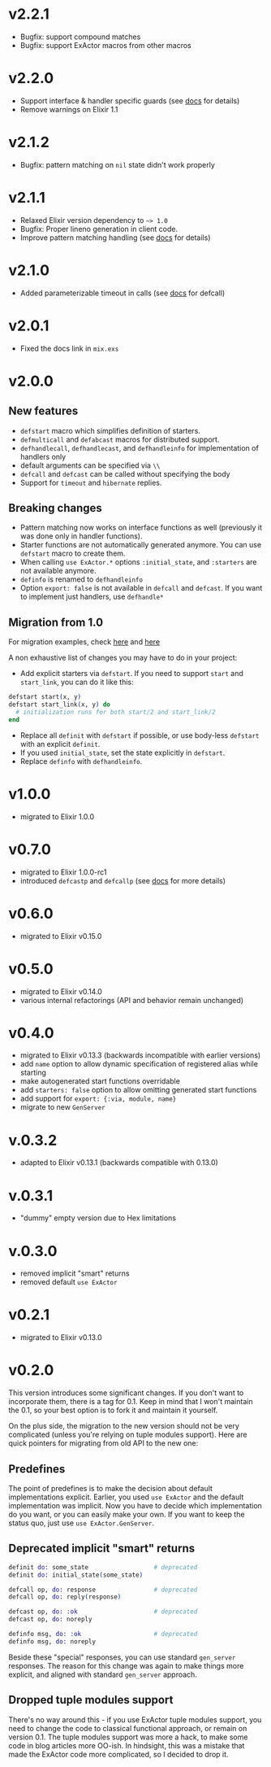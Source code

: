 # v2.2.1
- Bugfix: support compound matches
- Bugfix: support ExActor macros from other macros

# v2.2.0
- Support interface & handler specific guards (see [docs](http://hexdocs.pm/exactor/2.2.0/ExActor.Operations.html) for details)
- Remove warnings on Elixir 1.1

# v2.1.2
- Bugfix: pattern matching on `nil` state didn't work properly

# v2.1.1
- Relaxed Elixir version dependency to `~> 1.0`
- Bugfix: Proper lineno generation in client code.
- Improve pattern matching handling (see [docs](http://hexdocs.pm/exactor/2.1.1/ExActor.Operations.html#defcall/3) for details)

# v2.1.0
- Added parameterizable timeout in calls (see [docs](http://hexdocs.pm/exactor/2.1.0/ExActor.Operations.html#defcall/3) for defcall)

# v2.0.1
- Fixed the docs link in `mix.exs`

# v2.0.0

## New features
- `defstart` macro which simplifies definition of starters.
- `defmulticall` and `defabcast` macros for distributed support.
- `defhandlecall`, `defhandlecast`, and `defhandleinfo` for implementation of handlers only
- default arguments can be specified via `\\`
- `defcall` and `defcast` can be called without specifying the body
- Support for `timeout` and `hibernate` replies.

## Breaking changes
- Pattern matching now works on interface functions as well (previously it was done only in handler functions).
- Starter functions are not automatically generated anymore. You can use `defstart` macro to create them.
- When calling `use ExActor.*` options `:initial_state`, and `:starters` are not available anymore.
- `definfo` is renamed to `defhandleinfo`
- Option `export: false` is not available in `defcall` and `defcast`. If you want to implement just handlers, use `defhandle*`

## Migration from 1.0

For migration examples, check [here](https://github.com/sasa1977/con_cache/commit/2ef8151d43dc9c4816814ffa6c4135ff453c59e1) and [here](https://github.com/sasa1977/workex/commit/7f32aad492b25d89d1f5c2f285c624f16a02022e)

A non exhaustive list of changes you may have to do in your project:

- Add explicit starters via `defstart`. If you need to support `start` and `start_link`, you can do it like this:

```elixir
defstart start(x, y)
defstart start_link(x, y) do
  # initialization runs for both start/2 and start_link/2
end
```

- Replace all `definit` with `defstart` if possible, or use body-less `defstart` with an explicit `definit`.
- If you used `initial_state`, set the state explicitly in `defstart`.
- Replace `definfo` with `defhandleinfo`.

# v1.0.0
- migrated to Elixir 1.0.0

# v0.7.0
- migrated to Elixir 1.0.0-rc1
- introduced `defcastp` and `defcallp` (see [docs](http://sasa1977.github.io/exactor/ExActor.Operations.html) for more details)

# v0.6.0
- migrated to Elixir v0.15.0

# v0.5.0
- migrated to Elixir v0.14.0
- various internal refactorings (API and behavior remain unchanged)

# v0.4.0
- migrated to Elixir v0.13.3 (backwards incompatible with earlier versions)
- add `name` option to allow dynamic specification of registered alias while starting
- make autogenerated start functions overridable
- add `starters: false` option to allow omitting generated start functions
- add support for `export: {:via, module, name}`
- migrate to new `GenServer`

# v.0.3.2
- adapted to Elixir v0.13.1 (backwards compatible with 0.13.0)

# v.0.3.1
- "dummy" empty version due to Hex limitations

# v.0.3.0
- removed implicit "smart" returns
- removed default `use ExActor`

# v0.2.1

- migrated to Elixir v0.13.0

# v0.2.0

This version introduces some significant changes. If you don't want to incorporate them, there is a tag for 0.1. Keep in mind that I won't maintain the 0.1, so your best option is to fork it and maintain it yourself.

On the plus side, the migration to the new version should not be very complicated (unless you're relying on tuple modules support). Here are quick pointers for migrating from old API to the new one:

## Predefines

The point of predefines is to make the decision about default implementations explicit. Earlier, you used `use ExActor` and the default implementation was implicit. Now you have to decide which implementation do you want, or you can easily make your own. If you want to keep the status quo, just use `use ExActor.GenServer`.

## Deprecated implicit "smart" returns

```elixir
definit do: some_state                  # deprecated
definit do: initial_state(some_state)

defcall op, do: response                # deprecated
defcall op, do: reply(response)

defcast op, do: :ok                     # deprecated
defcast op, do: noreply

definfo msg, do: :ok                    # deprecated
definfo msg, do: noreply
```

Beside these "special" responses, you can use standard `gen_server` responses. The reason for this change was again to make things more explicit, and aligned with standard `gen_server` approach.

## Dropped tuple modules support

There's no way around this - if you use ExActor tuple modules support, you need to change the code to classical functional approach, or remain on version 0.1. The tuple modules support was more a hack, to make some code in blog articles more OO-ish. In hindsight, this was a mistake that made the ExActor code more complicated, so I decided to drop it.
